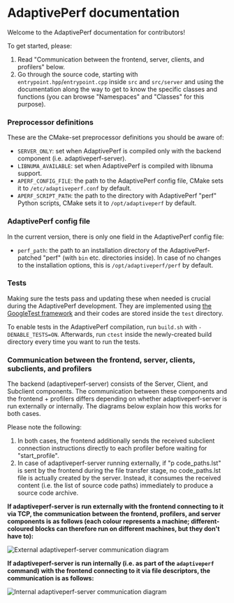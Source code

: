 # AdaptivePerf documentation
Welcome to the AdaptivePerf documentation for contributors!

To get started, please:
1. Read "Communication between the frontend, server, clients, and profilers" below.
2. Go through the source code, starting with ```entrypoint.hpp```/```entrypoint.cpp``` inside ```src``` and ```src/server``` and using the documentation along the way to get to know the specific classes and functions (you can browse "Namespaces" and "Classes" for this purpose).

### Preprocessor definitions
These are the CMake-set preprocessor definitions you should be aware of:
* ```SERVER_ONLY```: set when AdaptivePerf is compiled only with the backend component (i.e. adaptiveperf-server).
* ```LIBNUMA_AVAILABLE```: set when AdaptivePerf is compiled with libnuma support.
* ```APERF_CONFIG_FILE```: the path to the AdaptivePerf config file, CMake sets it to ```/etc/adaptiveperf.conf``` by default.
* ```APERF_SCRIPT_PATH```: the path to the directory with AdaptivePerf "perf" Python scripts, CMake sets it to ```/opt/adaptiveperf``` by default.

### AdaptivePerf config file
In the current version, there is only one field in the AdaptivePerf config file:
* ```perf_path```: the path to an installation directory of the AdaptivePerf-patched "perf" (with ```bin``` etc. directories inside). In case of no changes to the installation options, this is ```/opt/adaptiveperf/perf``` by default.

### Tests
Making sure the tests pass and updating these when needed is crucial during the AdaptivePerf development. They are implemented using [the GoogleTest framework](https://github.com/google/googletest) and their codes are stored inside the ```test``` directory.

To enable tests in the AdaptivePerf compilation, run ```build.sh``` with ```-DENABLE_TESTS=ON```. Afterwards, run ```ctest``` inside the newly-created build directory every time you want to run the tests.

### Communication between the frontend, server, clients, subclients, and profilers
The backend (adaptiveperf-server) consists of the Server, Client, and Subclient components. The communication between these components and the frontend + profilers differs depending on whether adaptiveperf-server is run externally or internally. The diagrams below explain how this works for both cases.

Please note the following:
1. In both cases, the frontend additionally sends the received subclient connection instructions directly to each profiler before waiting for "start_profile".
2. In case of adaptiveperf-server running externally, if "p code_paths.lst" is sent by the frontend during the file transfer stage, no code\_paths.lst file is actually created by the server. Instead, it consumes the received content (i.e. the list of source code paths) immediately to produce a source code archive.

**If adaptiveperf-server is run externally with the frontend connecting to it via TCP, the communication between the frontend, profilers, and server components is as follows (each colour represents a machine; different-coloured blocks can therefore run on different machines, but they don't have to):**

<img class="main_page_img" src="external.svg" alt="External adaptiveperf-server communication diagram" />

**If adaptiveperf-server is run internally (i.e. as part of the ```adaptiveperf``` command) with the frontend connecting to it via file descriptors, the communication is as follows:**

<img class="main_page_img" src="internal.svg" alt="Internal adaptiveperf-server communication diagram" />
